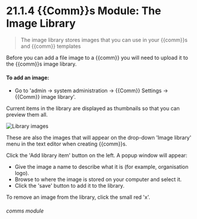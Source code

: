 # 21.1.4 {{Comm}}s Module: The Image Library

> The image library stores images that you can use in your {{comm}}s and {{comm}} templates



Before you can add a file image to a {{comm}} you will need to upload it to the {{comm}}s image library. 

#### To add an image:

- Go to 'admin -> system administration -> {{Comm}} Settings -> {{Comm}} image library'.

Current items in the library are displayed as thumbnails so that you can preview them all. 

   ![Library images](21.1.4a.png)

These are also the images that will appear on the drop-down 'Image library' menu in the text editor when creating {{comm}}s.


Click the 'Add library item' button on the left.  A popup window will appear: 
   - Give the image a name to describe what it is (for example, organisation logo).
   - Browse to where the image is stored on your computer and select it.  
   - Click the 'save' button to add it to the library.

To remove an image from the library, click the small red 'x'. 


###### comms module

